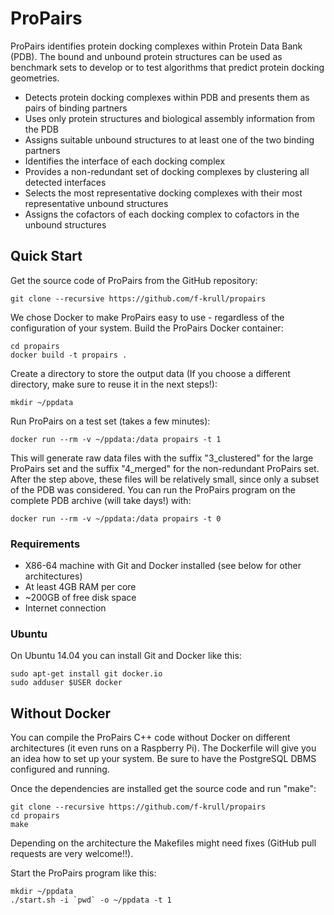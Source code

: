 # ProPairs

ProPairs identifies protein docking complexes within Protein Data Bank (PDB). The bound and unbound protein structures can be used as benchmark sets to develop or to test algorithms that predict protein docking geometries. 

* Detects protein docking complexes within PDB and presents them as pairs of binding partners
* Uses only protein structures and biological assembly information from the PDB
* Assigns suitable unbound structures to at least one of the two binding partners
* Identifies the interface of each docking complex
* Provides a non-redundant set of docking complexes by clustering all detected interfaces
 * Selects the most representative docking complexes with their most representative unbound structures
 * Assigns the cofactors of each docking complex to cofactors in the unbound structures


## Quick Start

Get the source code of ProPairs from the GitHub repository:
  ```
  git clone --recursive https://github.com/f-krull/propairs
  ```

We chose Docker to make ProPairs easy to use - regardless of the configuration of your system.
Build the ProPairs Docker container:
  ```
  cd propairs
  docker build -t propairs .
  ```

Create a directory to store the output data (If you choose a different directory, make sure to reuse it in the next steps!):
  ```
  mkdir ~/ppdata
  ```

Run ProPairs on a test set (takes a few minutes):
  ```
  docker run --rm -v ~/ppdata:/data propairs -t 1
  ```

This will generate raw data files with the suffix "3_clustered" for the large ProPairs set and the suffix "4_merged" for the non-redundant ProPairs set. After the step above, these files will be relatively small, since only a subset of the PDB was considered. You can run the ProPairs program on the complete PDB archive (will take days!) with:
  ```
  docker run --rm -v ~/ppdata:/data propairs -t 0
  ```

### Requirements

* X86-64 machine with Git and Docker installed (see below for other architectures)
* At least 4GB RAM per core
* ~200GB of free disk space
* Internet connection

### Ubuntu

On Ubuntu 14.04 you can install Git and Docker like this:
  ```
  sudo apt-get install git docker.io
  sudo adduser $USER docker
  ```

## Without Docker

You can compile the ProPairs C++ code without Docker on different architectures (it even runs on a Raspberry Pi). The Dockerfile will give you an idea how to set up your system. Be sure to have the PostgreSQL DBMS configured and running.

Once the dependencies are installed get the source code and run "make":
  ```
  git clone --recursive https://github.com/f-krull/propairs
  cd propairs
  make
  ```
Depending on the architecture the Makefiles might need fixes (GitHub pull requests are very welcome!!).

Start the ProPairs program like this:
  ```
  mkdir ~/ppdata
  ./start.sh -i `pwd` -o ~/ppdata -t 1
  ```
